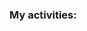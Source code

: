 

<!--
**Murolando/Murolando** is a ✨ _special_ ✨ repository because its `README.md` (this file) appears on your GitHub profile.

Here are some ideas to get you started:

- 🔭 I’m currently working on ...
- 🌱 I’m currently learning ...
- 👯 I’m looking to collaborate on ...
- 🤔 I’m looking for help with ...
- 💬 Ask me about ...
- 📫 How to reach me: ...
- 😄 Pronouns: ...
- ⚡ Fun fact: ...
-->

### My activities:
<!--#### 1) [ODS](https://ods.ai/users/4958a7d191f9)
//#### 2) [Kaggle](https://www.kaggle.com/murolando)-->



